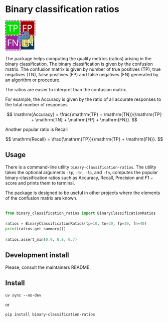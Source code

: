 # Binary classification ratios

<img src="assets/logo-binary-classification-ratios.svg" alt="logo-binary-classification-ratios" width="96">

The package helps computing the quality metrics (ratios) arising in the binary classification.
The binary classification is given by the confusion matrix. The confusion matrix is given
by number of true positives (TP), true negatives (TN), false positives (FP) and false negatives (FN)
generated by an algorithm or procedure.

The ratios are easier to interpret than the confusion matrix.

For example, the $\mathrm{Accuracy}$ is given by the ratio of all accurate responses to the 
total number of responses

$$
\mathrm{Accuracy} = \frac{\mathrm{TP} + \mathrm{TN}}{\mathrm{TP} + \mathrm{TN} + \mathrm{FP} + \mathrm{FN}}.
$$

Another popular ratio is $\mathrm{Recall}$

$$
\mathrm{Recall} = \frac{\mathrm{TP}}{\mathrm{TP} + \mathrm{FN}}.
$$

## Usage

There is a command-line utility `binary-classification-ratios`. The utility takes the 
optional arguments `-tp`, `-tn`, `-fp`, and `-fn`, computes the popular binary-classification
ratios such as $\mathrm{Accuracy}$, $\mathrm{Recall}$, $\mathrm{Precision}$ and 
$\mathrm{F1-score}$ and prints them to terminal.

The package is designed to be useful in other projects where the elements of the confusion matrix
are known.

```python

from binary_classification_ratios import BinaryClassificationRatios

ratios = BinaryClassificationRatios(tp=10, tn=20, fp=30, fn=40)
print(ratios.get_summary())

ratios.assert_min(0.9, 0.8, 0.7)
```

## Development install

Please, consult the maintainers README.

## Install

```shell
uv sync --no-dev
```
or 

```shell 
pip install binary-classification-ratios
```



